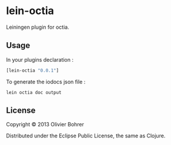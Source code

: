 # lein-octia

Leiningen plugin for octia.

## Usage

In your plugins declaration :

```clojure
[lein-octia "0.0.1"]
```

To generate the iodocs json file :
```
lein octia doc output
```

## License

Copyright © 2013 Olivier Bohrer

Distributed under the Eclipse Public License, the same as Clojure.
